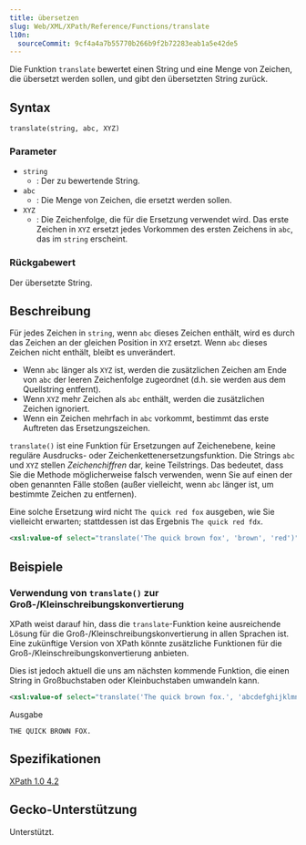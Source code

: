 ```yaml
---
title: übersetzen
slug: Web/XML/XPath/Reference/Functions/translate
l10n:
  sourceCommit: 9cf4a4a7b55770b266b9f2b72283eab1a5e42de5
---
```


Die Funktion `translate` bewertet einen String und eine Menge von Zeichen, die übersetzt werden sollen, und gibt den übersetzten String zurück.

## Syntax

```plain
translate(string, abc, XYZ)
```

### Parameter

- `string`
  - : Der zu bewertende String.
- `abc`
  - : Die Menge von Zeichen, die ersetzt werden sollen.
- `XYZ`
  - : Die Zeichenfolge, die für die Ersetzung verwendet wird. Das erste Zeichen in `XYZ` ersetzt jedes Vorkommen des ersten Zeichens in `abc`, das im `string` erscheint.

### Rückgabewert

Der übersetzte String.

## Beschreibung

Für jedes Zeichen in `string`, wenn `abc` dieses Zeichen enthält, wird es durch das Zeichen an der gleichen Position in `XYZ` ersetzt. Wenn `abc` dieses Zeichen nicht enthält, bleibt es unverändert.

- Wenn `abc` länger als `XYZ` ist, werden die zusätzlichen Zeichen am Ende von `abc` der leeren Zeichenfolge zugeordnet (d.h. sie werden aus dem Quellstring entfernt).
- Wenn `XYZ` mehr Zeichen als `abc` enthält, werden die zusätzlichen Zeichen ignoriert.
- Wenn ein Zeichen mehrfach in `abc` vorkommt, bestimmt das erste Auftreten das Ersetzungszeichen.

`translate()` ist eine Funktion für Ersetzungen auf Zeichenebene, keine reguläre Ausdrucks- oder Zeichenkettenersetzungsfunktion. Die Strings `abc` und `XYZ` stellen _Zeichenchiffren_ dar, keine Teilstrings. Das bedeutet, dass Sie die Methode möglicherweise falsch verwenden, wenn Sie auf einen der oben genannten Fälle stoßen (außer vielleicht, wenn `abc` länger ist, um bestimmte Zeichen zu entfernen).

Eine solche Ersetzung wird nicht `The quick red fox` ausgeben, wie Sie vielleicht erwarten; stattdessen ist das Ergebnis `The quick red fdx`.

```xml example-bad
<xsl:value-of select="translate('The quick brown fox', 'brown', 'red')" />
```

## Beispiele

### Verwendung von `translate()` zur Groß-/Kleinschreibungskonvertierung

XPath weist darauf hin, dass die `translate`-Funktion keine ausreichende Lösung für die Groß-/Kleinschreibungskonvertierung in allen Sprachen ist. Eine zukünftige Version von XPath könnte zusätzliche Funktionen für die Groß-/Kleinschreibungskonvertierung anbieten.

Dies ist jedoch aktuell die uns am nächsten kommende Funktion, die einen String in Großbuchstaben oder Kleinbuchstaben umwandeln kann.

```xml
<xsl:value-of select="translate('The quick brown fox.', 'abcdefghijklmnopqrstuvwxyz', 'ABCDEFGHIJKLMNOPQRSTUVWXYZ')" />
```

Ausgabe

```plain
THE QUICK BROWN FOX.
```

## Spezifikationen

[XPath 1.0 4.2](https://www.w3.org/TR/xpath-10/#function-translate)

## Gecko-Unterstützung

Unterstützt.
